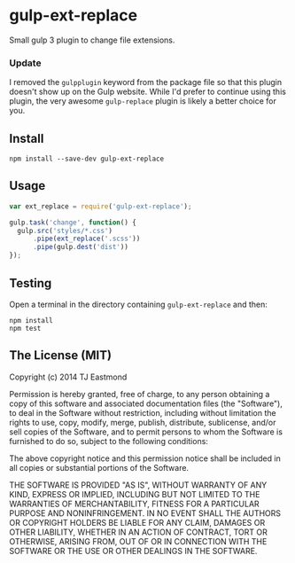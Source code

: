 # gulp-ext-replace

Small gulp 3 plugin to change file extensions.

### Update

I removed the `gulpplugin` keyword from the package file so that this plugin doesn't show up on the Gulp website. While I'd prefer to continue using this plugin, the very awesome `gulp-replace` plugin is likely a better choice for you.

## Install

```shell
npm install --save-dev gulp-ext-replace
```

## Usage

```javascript
var ext_replace = require('gulp-ext-replace');

gulp.task('change', function() {
  gulp.src('styles/*.css')
      .pipe(ext_replace('.scss'))
      .pipe(gulp.dest('dist'))
});
```

## Testing

Open a terminal in the directory containing `gulp-ext-replace` and then:

```shell
npm install
npm test
```


## The License (MIT)
Copyright (c) 2014 TJ Eastmond

Permission is hereby granted, free of charge, to any person obtaining a copy of this software and associated documentation files (the "Software"), to deal in the Software without restriction, including without limitation the rights to use, copy, modify, merge, publish, distribute, sublicense, and/or sell copies of the Software, and to permit persons to whom the Software is furnished to do so, subject to the following conditions:

The above copyright notice and this permission notice shall be included in all copies or substantial portions of the Software.

THE SOFTWARE IS PROVIDED "AS IS", WITHOUT WARRANTY OF ANY KIND, EXPRESS OR IMPLIED, INCLUDING BUT NOT LIMITED TO THE WARRANTIES OF MERCHANTABILITY, FITNESS FOR A PARTICULAR PURPOSE AND NONINFRINGEMENT. IN NO EVENT SHALL THE AUTHORS OR COPYRIGHT HOLDERS BE LIABLE FOR ANY CLAIM, DAMAGES OR OTHER LIABILITY, WHETHER IN AN ACTION OF CONTRACT, TORT OR OTHERWISE, ARISING FROM, OUT OF OR IN CONNECTION WITH THE SOFTWARE OR THE USE OR OTHER DEALINGS IN THE SOFTWARE.
